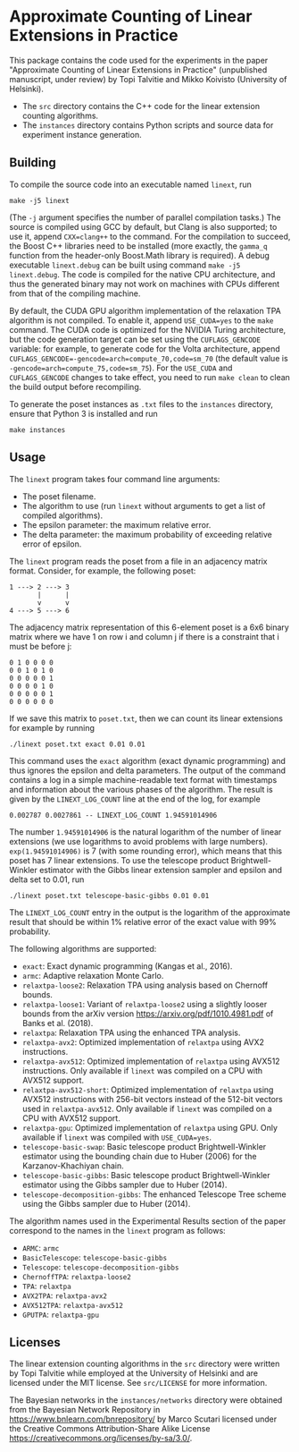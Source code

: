 # Approximate Counting of Linear Extensions in Practice

This package contains the code used for the experiments in the paper "Approximate Counting of Linear Extensions in Practice" (unpublished manuscript, under review) by Topi Talvitie and Mikko Koivisto (University of Helsinki).

- The `src` directory contains the C++ code for the linear extension counting algorithms.
- The `instances` directory contains Python scripts and source data for experiment instance generation.

## Building

To compile the source code into an executable named `linext`, run

```
make -j5 linext
```

(The `-j` argument specifies the number of parallel compilation tasks.) The source is compiled using GCC by default, but Clang is also supported; to use it, append `CXX=clang++` to the command. For the compilation to succeed, the Boost C++ libraries need to be installed (more exactly, the `gamma_q` function from the header-only Boost.Math library is required). A debug executable `linext.debug` can be built using command `make -j5 linext.debug`. The code is compiled for the native CPU architecture, and thus the generated binary may not work on machines with CPUs different from that of the compiling machine.

By default, the CUDA GPU algorithm implementation of the relaxation TPA algorithm is not compiled. To enable it, append `USE_CUDA=yes` to the `make` command. The CUDA code is optimized for the NVIDIA Turing architecture, but the code generation target can be set using the `CUFLAGS_GENCODE` variable: for example, to generate code for the Volta architecture, append `CUFLAGS_GENCODE=-gencode=arch=compute_70,code=sm_70` (the default value is `-gencode=arch=compute_75,code=sm_75`). For the `USE_CUDA` and `CUFLAGS_GENCODE` changes to take effect, you need to run `make clean` to clean the build output before recompiling.

To generate the poset instances as `.txt` files to the `instances` directory, ensure that Python 3 is installed and run

```
make instances
```

## Usage

The `linext` program takes four command line arguments:
- The poset filename.
- The algorithm to use (run `linext` without arguments to get a list of compiled algorithms).
- The epsilon parameter: the maximum relative error.
- The delta parameter: the maximum probability of exceeding relative error of epsilon.

The `linext` program reads the poset from a file in an adjacency matrix format. Consider, for example, the following poset:

```
1 ---> 2 ---> 3
       |      |
       v      v
4 ---> 5 ---> 6
```

The adjacency matrix representation of this 6-element poset is a 6x6 binary matrix where we have 1 on row i and column j if there is a constraint that i must be before j:

```
0 1 0 0 0 0
0 0 1 0 1 0
0 0 0 0 0 1
0 0 0 0 1 0
0 0 0 0 0 1
0 0 0 0 0 0
```

If we save this matrix to `poset.txt`, then we can count its linear extensions for example by running

```
./linext poset.txt exact 0.01 0.01
```

This command uses the `exact` algorithm (exact dynamic programming) and thus ignores the epsilon and delta parameters. The output of the command contains a log in a simple machine-readable text format with timestamps and information about the various phases of the algorithm. The result is given by the `LINEXT_LOG_COUNT` line at the end of the log, for example

```
0.002787 0.0027861 -- LINEXT_LOG_COUNT 1.94591014906
```

The number `1.94591014906` is the natural logarithm of the number of linear extensions (we use logarithms to avoid problems with large numbers). `exp(1.94591014906)` is 7 (with some rounding error), which means that this poset has 7 linear extensions. To use the telescope product Brightwell-Winkler estimator with the Gibbs linear extension sampler and epsilon and delta set to 0.01, run

```
./linext poset.txt telescope-basic-gibbs 0.01 0.01
```

The `LINEXT_LOG_COUNT` entry in the output is the logarithm of the approximate result that should be within 1% relative error of the exact value with 99% probability.

The following algorithms are supported:
- `exact`: Exact dynamic programming (Kangas et al., 2016).
- `armc`: Adaptive relaxation Monte Carlo.
- `relaxtpa-loose2`: Relaxation TPA using analysis based on Chernoff bounds.
- `relaxtpa-loose1`: Variant of `relaxtpa-loose2` using a slightly looser bounds from the arXiv version https://arxiv.org/pdf/1010.4981.pdf of Banks et al. (2018).
- `relaxtpa`: Relaxation TPA using the enhanced TPA analysis.
- `relaxtpa-avx2`: Optimized implementation of `relaxtpa` using AVX2 instructions.
- `relaxtpa-avx512`: Optimized implementation of `relaxtpa` using AVX512 instructions. Only available if `linext` was compiled on a CPU with AVX512 support.
- `relaxtpa-avx512-short`: Optimized implementation of `relaxtpa` using AVX512 instructions with 256-bit vectors instead of the 512-bit vectors used in `relaxtpa-avx512`. Only available if `linext` was compiled on a CPU with AVX512 support.
- `relaxtpa-gpu`: Optimized implementation of `relaxtpa` using GPU. Only available if `linext` was compiled with `USE_CUDA=yes`.
- `telescope-basic-swap`: Basic telescope product Brightwell-Winkler estimator using the bounding chain due to Huber (2006) for the Karzanov-Khachiyan chain.
- `telescope-basic-gibbs`: Basic telescope product Brightwell-Winkler estimator using the Gibbs sampler due to Huber (2014).
- `telescope-decomposition-gibbs`: The enhanced Telescope Tree scheme using the Gibbs sampler due to Huber (2014).

The algorithm names used in the Experimental Results section of the paper correspond to the names in the `linext` program as follows:
- `ARMC`: `armc`
- `BasicTelescope`: `telescope-basic-gibbs`
- `Telescope`: `telescope-decomposition-gibbs`
- `ChernoffTPA`: `relaxtpa-loose2`
- `TPA`: `relaxtpa`
- `AVX2TPA`: `relaxtpa-avx2`
- `AVX512TPA`: `relaxtpa-avx512`
- `GPUTPA`: `relaxtpa-gpu`

## Licenses

The linear extension counting algorithms in the `src` directory were written by Topi Talvitie while employed at the University of Helsinki and are licensed under the MIT license. See `src/LICENSE` for more information.

The Bayesian networks in the `instances/networks` directory were obtained from the Bayesian Network Repository in https://www.bnlearn.com/bnrepository/ by Marco Scutari licensed under the Creative Commons Attribution-Share Alike License https://creativecommons.org/licenses/by-sa/3.0/.
